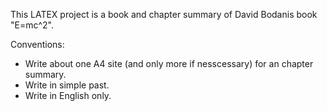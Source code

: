 This LATEX project is a book and chapter summary of David Bodanis book "E=mc^2".

Conventions:
- Write about one A4 site (and only more if nesscessary) for an chapter summary.
- Write in simple past.
- Write in English only.
